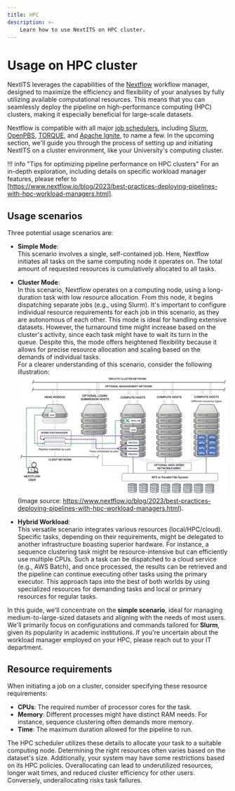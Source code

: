 ```yaml
---
title: HPC
description: >-
    Learn how to use NextITS on HPC cluster.
---
```


# Usage on HPC cluster

NextITS leverages the capabilities of the [Nextflow](https://www.nextflow.io/) workflow manager, 
designed to maximize the efficiency and flexibility of your analyses by fully utilizing available computational resources. 
This means that you can seamlessly deploy the pipeline on high-performance computing (HPC) clusters, 
making it especially beneficial for large-scale datasets.  

Nextflow is compatible with all major [job schedulers](https://en.wikipedia.org/wiki/Job_scheduler), including 
[Slurm](https://slurm.schedmd.com/documentation.html), 
[OpenPBS](https://www.openpbs.org/), 
[TORQUE](https://adaptivecomputing.com/cherry-services/torque-resource-manager/), 
and [Apache Ignite](https://ignite.apache.org/), 
to name a few. 
In the upcoming section, we'll guide you through the process of setting up and initiating NextITS on a cluster environment, 
like your University's computing cluster.  

!!! info "Tips for optimizing pipeline performance on HPC clusters"
    For an in-depth exploration, including details on specific workload manager features, please refer to  
    [https://www.nextflow.io/blog/2023/best-practices-deploying-pipelines-with-hpc-workload-managers.html].  

## Usage scenarios

Three potential usage scenarios are:  

- **Simple Mode**:  
    This scenario involves a single, self-contained job. 
    Here, Nextflow initiates all tasks on the same computing node it operates on. 
    The total amount of requested resources is cumulatively allocated to all tasks.  

- **Cluster Mode**:  
    In this scenario, Nextflow operates on a computing node, using a long-duration task with low resource allocation. 
    From this node, it begins dispatching separate jobs (e.g., using Slurm). 
    It's important to configure individual resource requirements for each job in this scenario, as they are autonomous of each other. 
    This mode is ideal for handling extensive datasets. 
    However, the turnaround time might increase based on the cluster's activity, since each task might have to wait its turn in the queue. 
    Despite this, the mode offers heightened flexibility because it allows for precise resource allocation and scaling based on the demands of individual tasks.  
    For a clearer understanding of this scenario, consider the following illustration:  
    ![The anatomy of an HPC cluster](https://github.com/nextflow-io/website/blob/master/assets/img/nextflow-on-big-iron-twelve-tips-for-improving-the-effectiveness-of-pipelines-on-hpc-clusters-1.jpg?raw=true)  
    (Image source: https://www.nextflow.io/blog/2023/best-practices-deploying-pipelines-with-hpc-workload-managers.html).  

- **Hybrid Workload**:  
    This versatile scenario integrates various resources (local/HPC/cloud). 
    Specific tasks, depending on their requirements, might be delegated to another infrastructure boasting superior hardware. 
    For instance, a sequence clustering task might be resource-intensive but can efficiently use multiple CPUs. 
    Such a task can be dispatched to a cloud service (e.g., AWS Batch), and once processed, 
    the results can be retrieved and the pipeline can continue executing other tasks using the primary executor. 
    This approach taps into the best of both worlds by using specialized resources for demanding tasks and local or primary resources for regular tasks.  


In this guide, we'll concentrate on the **simple scenario**, 
ideal for managing medium-to-large-sized datasets and aligning with the needs of most users. 
We'll primarily focus on configurations and commands tailored for **Slurm**, 
given its popularity in academic institutions. 
If you're uncertain about the workload manager employed on your HPC, please reach out to your IT department.  

## Resource requirements

When initiating a job on a cluster, consider specifying these resource requirements:

- **CPUs**: The required number of processor cores for the task.  
- **Memory**: Different processes might have distinct RAM needs. For instance, sequence clustering often demands more memory.  
- **Time**: The maximum duration allowed for the pipeline to run.  

The HPC scheduler utilizes these details to allocate your task to a suitable computing node. 
Determining the right resources often varies based on the dataset's size. 
Additionally, your system may have some restrictions based on its HPC policies. 
Overallocating can lead to underutilized resources, longer wait times, and reduced cluster efficiency for other users. 
Conversely, underallocating risks task failures.

